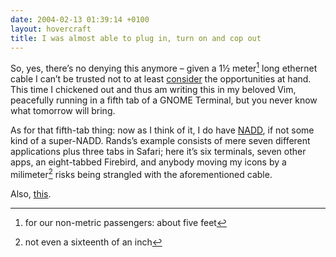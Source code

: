 ```yaml
---
date: 2004-02-13 01:39:14 +0100
layout: hovercraft
title: I was almost able to plug in, turn on and cop out
---
```


So, yes, there’s no denying this anymore – given a 1½ meter[^1] long ethernet cable I can’t be trusted not to at least [consider](http://thoughtscriber.net/000010.html 'the revolution will be live') the opportunities at hand. This time I chickened out and thus am writing this in my beloved Vim, peacefully running in a fifth tab of a GNOME Terminal, but you never know what tomorrow will bring.

As for that fifth-tab thing: now as I think of it, I do have [NADD](http://randsinrepose.com/archives/2003/07/10/nadd.html 'Nerd Attention Deficiency Disorder'), if not some kind of a super-NADD. Rands’s example consists of mere seven different applications plus three tabs in Safari; here it’s six terminals, seven other apps, an eight-tabbed Firebird, and anybody moving my icons by a milimeter[^2] risks being strangled with the aforementioned cable.

Also, [this](hovercraft/preaching-fucker.png 'that sponsored link is a killer, too').

[^1]: for our non-metric passengers: about five feet
[^2]: not even a sixteenth of an inch
